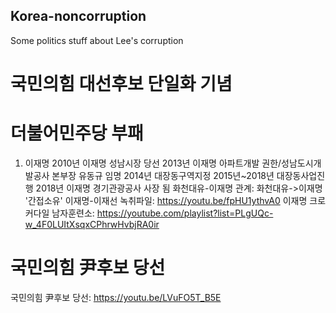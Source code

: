 ## Korea-noncorruption
Some politics stuff about Lee's corruption
# 국민의힘 대선후보 단일화 기념
# 더불어민주당 부패
1. 이재명
    2010년 이재명 성남시장 당선
    2013년 이재명 아파트개발 권한/성남도시개발공사 본부장 유동규 임명
    2014년 대장동구역지정
    2015년~2018년 대장동사업진행
    2018년 이재명 경기관광공사 사장 됨
    화천대유-이재명 관계: 화천대유->이재명 '간접소유'
    이재명-이재선 녹취파일: https://youtu.be/fpHU1ythvA0
    이재명 크로커다일 남자훈련소: https://youtube.com/playlist?list=PLgUQc-w_4F0LUItXsqxCPhrwHvbjRA0ir
# 국민의힘 尹후보 당선
   국민의힘 尹후보 당선: https://youtu.be/LVuFO5T_B5E
